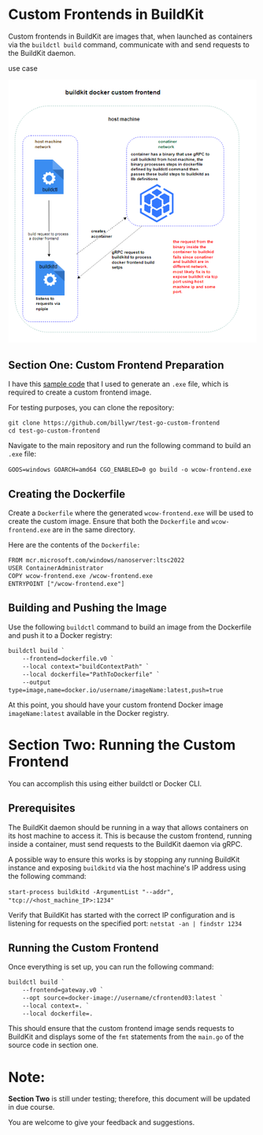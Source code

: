 # Custom Frontends in BuildKit

Custom frontends in BuildKit are images that, when launched as containers via the `buildctl build` command, communicate with and send requests to the BuildKit daemon.

use case

![img.png](img.png)

## Section One: Custom Frontend Preparation

I have this [sample code](https://github.com/billywr/test-go-custom-frontend/blob/master/main.go) that I used to generate an `.exe` file, which is required to create a custom frontend image.

For testing purposes, you can clone the repository:

```
git clone https://github.com/billywr/test-go-custom-frontend
cd test-go-custom-frontend
```

Navigate to the main repository and run the following command to build an `.exe` file:

`GOOS=windows GOARCH=amd64 CGO_ENABLED=0 go build -o wcow-frontend.exe`

## Creating the Dockerfile
Create a `Dockerfile` where the generated `wcow-frontend.exe` will be used to create the custom image. Ensure that both the `Dockerfile` and `wcow-frontend.exe` are in the same directory.

Here are the contents of the `Dockerfile:`

```aiignore
FROM mcr.microsoft.com/windows/nanoserver:ltsc2022
USER ContainerAdministrator
COPY wcow-frontend.exe /wcow-frontend.exe
ENTRYPOINT ["/wcow-frontend.exe"]
```

## Building and Pushing the Image
Use the following `buildctl` command to build an image from the Dockerfile and push it to a Docker registry:

```aiignore
buildctl build `
    --frontend=dockerfile.v0 `
    --local context="buildContextPath" `
    --local dockerfile="PathToDockerfile" `
    --output type=image,name=docker.io/username/imageName:latest,push=true

```

At this point, you should have your custom frontend Docker image `imageName:latest` available in the Docker registry.

# Section Two: Running the Custom Frontend
You can accomplish this using either buildctl or Docker CLI.

## Prerequisites
The BuildKit daemon should be running in a way that allows containers on its host machine to access it. This is because the custom frontend, running inside a container, must send requests to the BuildKit daemon via gRPC.

A possible way to ensure this works is by stopping any running BuildKit instance and exposing `buildkitd` via the host machine's IP address using the following command:

`start-process buildkitd -ArgumentList "--addr", "tcp://<host_machine_IP>:1234"`

Verify that BuildKit has started with the correct IP configuration and is listening for requests on the specified port:
`netstat -an | findstr 1234`

## Running the Custom Frontend
Once everything is set up, you can run the following command:

```aiignore
buildctl build `
    --frontend=gateway.v0 `
    --opt source=docker-image://username/cfrontend03:latest `
    --local context=. `
    --local dockerfile=.
```

This should ensure that the custom frontend image sends requests to BuildKit and displays some of the `fmt` statements from the `main.go` of the source code in section one.

# Note:
**Section Two** is still under testing; therefore, this document will be updated in due course.

You are welcome to give your feedback and suggestions.